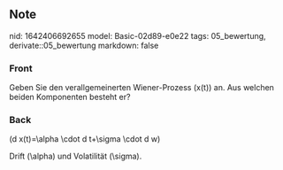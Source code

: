 ## Note
nid: 1642406692655
model: Basic-02d89-e0e22
tags: 05_bewertung, derivate::05_bewertung
markdown: false

### Front
Geben Sie den verallgemeinerten Wiener-Prozess \(x(t)\) an. Aus welchen beiden Komponenten besteht er?

### Back
\(d x(t)=\alpha \cdot d t+\sigma \cdot d w\)

Drift \(\alpha\) und Volatilität \(\sigma\).
